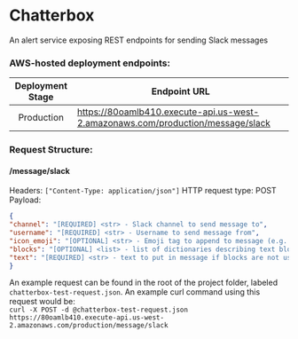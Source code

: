 # Chatterbox

An alert service exposing REST endpoints for sending Slack messages

### AWS-hosted deployment endpoints:
| Deployment Stage | Endpoint URL |
| :---:  | --- |
| Production | https://80oamlb410.execute-api.us-west-2.amazonaws.com/production/message/slack

### Request Structure:

#### /message/slack
Headers: `["Content-Type: application/json"]`
HTTP request type: POST
Payload:
```json
{
"channel": "[REQUIRED] <str> - Slack channel to send message to",
"username": "[REQUIRED] <str> - Username to send message from",
"icon_emoji": "[OPTIONAL] <str> - Emoji tag to append to message (e.g. :kevin_scream:)",
"blocks": "[OPTIONAL] <list> - list of dictionaries describing text blocks making up more complex messages",
"text": "[REQUIRED] <str> - text to put in message if blocks are not used."
}
```  
An example request can be found in the root of the project folder, labeled `chatterbox-test-request.json`.  An example curl command
using this request would be:  
`curl -X POST -d @chatterbox-test-request.json https://80oamlb410.execute-api.us-west-2.amazonaws.com/production/message/slack`   

